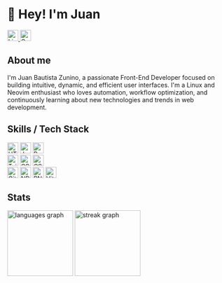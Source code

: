 <h1 align="left">👋 Hey! I'm Juan</h1>

<div align="left">
    <a href="https://www.linkedin.com/in/juanbautistazunino/" target="_blank">
        <img src="https://img.shields.io/static/v1?message=LinkedIn&logo=linkedin&label=&color=0077B5&logoColor=white&labelColor=&style=for-the-badge" height="25" alt="LinkedIn logo"  />
    </a>
    <a href="mailto:zuninojuanbautista@gmail.com" target="_blank">
        <img src="https://img.shields.io/static/v1?message=Gmail&logo=gmail&label=&color=D14836&logoColor=white&labelColor=&style=for-the-badge" height="25" alt="Gmail logo"  />
    </a>
</div>

<h2 align="left">About me</h2>

<p align="left">
    I'm Juan Bautista Zunino, a passionate Front-End Developer focused on building intuitive, dynamic, and efficient user interfaces. 
    I'm a Linux and Neovim enthusiast who loves automation, workflow optimization, and continuously learning about new technologies 
    and trends in web development.
</p>

<h2 align="left">Skills / Tech Stack</h2>

<div align="left">
    <div>
        <img src="https://img.shields.io/badge/html5-%23E34F26.svg?style=for-the-badge&logo=html5&logoColor=white" height="25" alt="HTML5 logo"  />
        <img src="https://img.shields.io/badge/JavaScript-F7DF1E?logo=javascript&logoColor=black&style=for-the-badge" height="25" alt="JavaScript logo"  />
        <img src="https://img.shields.io/badge/react-%2320232a.svg?style=for-the-badge&logo=react&logoColor=%2361DAFB" height="25" alt="React logo"  />
    </div>
    <div>
        <img src="https://img.shields.io/badge/tailwindcss-%2338B2AC.svg?style=for-the-badge&logo=tailwind-css&logoColor=white" height="25" alt="Tailwind CSS logo"  />
        <img src="https://img.shields.io/badge/css3-%231572B6.svg?style=for-the-badge&logo=css3&logoColor=white" height="25" alt="CSS3 logo"  />
        <img src="https://img.shields.io/badge/bootstrap-%238511FA.svg?style=for-the-badge&logo=bootstrap&logoColor=white" height="25" alt="CSS3 logo"  />
    </div>
    <div>
        <img src="https://img.shields.io/badge/Git-F05032?logo=git&logoColor=white&style=for-the-badge" height="25" alt="Git logo"  />
        <img src="https://img.shields.io/badge/npm-CB3837?logo=npm&logoColor=white&style=for-the-badge" height="25" alt="NPM logo"  />
        <img src="https://img.shields.io/badge/pnpm-4B5563?logo=pnpm&logoColor=white&style=for-the-badge" height="25" alt="PNPM logo"  />
        <img src="https://img.shields.io/badge/Vite-646CFF?logo=vite&logoColor=white&style=for-the-badge" height="25" alt="Vite logo"  />
    </div>
</div>

<h2 align="left">Stats</h2>

<div align="left">
  <img src="https://github-readme-stats.vercel.app/api/top-langs?username=j-zunino&locale=en&hide_title=false&layout=compact&card_width=320&langs_count=5&theme=github_dark&hide_border=true&order=2" height="150" alt="languages graph"  />
  <img src="https://streak-stats.demolab.com?user=j-zunino&locale=en&mode=weekly&theme=github_dark&hide_border=true&border_radius=5&order=3" height="150" alt="streak graph"  />
</div>
